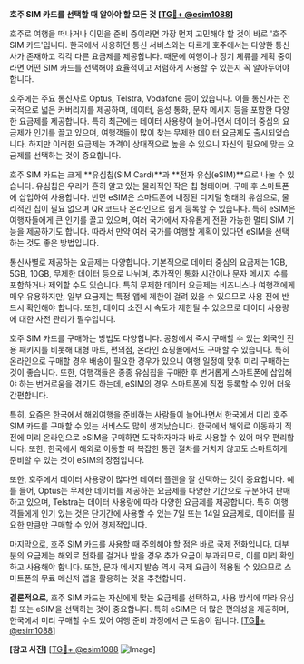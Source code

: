 **호주 SIM 카드를 선택할 때 알아야 할 모든 것 [[TG💪+ @esim1088](https://t.me/s/esim1088)]**

호주로 여행을 떠나거나 이민을 준비 중이라면 가장 먼저 고민해야 할 것이 바로 '호주 SIM 카드'입니다. 한국에서 사용하던 통신 서비스와는 다르게 호주에서는 다양한 통신사가 존재하고 각각 다른 요금제를 제공합니다. 때문에 여행이나 장기 체류를 계획 중이라면 어떤 SIM 카드를 선택해야 효율적이고 저렴하게 사용할 수 있는지 꼭 알아두어야 합니다.

호주에는 주요 통신사로 Optus, Telstra, Vodafone 등이 있습니다. 이들 통신사는 전국적으로 넓은 커버리지를 제공하며, 데이터, 음성 통화, 문자 메시지 등을 포함한 다양한 요금제를 제공합니다. 특히 최근에는 데이터 사용량이 늘어나면서 데이터 중심의 요금제가 인기를 끌고 있으며, 여행객들이 많이 찾는 무제한 데이터 요금제도 출시되었습니다. 하지만 이러한 요금제는 가격이 상대적으로 높을 수 있으니 자신의 필요에 맞는 요금제를 선택하는 것이 중요합니다.

호주 SIM 카드는 크게 **유심칩(SIM Card)**과 **전자 유심(eSIM)**으로 나눌 수 있습니다. 유심칩은 우리가 흔히 알고 있는 물리적인 작은 칩 형태이며, 구매 후 스마트폰에 삽입하여 사용합니다. 반면 eSIM은 스마트폰에 내장된 디지털 형태의 유심으로, 물리적인 칩이 필요 없으며 QR 코드나 온라인으로 쉽게 등록할 수 있습니다. 특히 eSIM은 여행자들에게 큰 인기를 끌고 있으며, 여러 국가에서 자유롭게 전환 가능한 멀티 SIM 기능을 제공하기도 합니다. 따라서 만약 여러 국가를 여행할 계획이 있다면 eSIM을 선택하는 것도 좋은 방법입니다.

통신사별로 제공하는 요금제는 다양합니다. 기본적으로 데이터 중심의 요금제는 1GB, 5GB, 10GB, 무제한 데이터 등으로 나뉘며, 추가적인 통화 시간이나 문자 메시지 수를 포함하거나 제외할 수도 있습니다. 특히 무제한 데이터 요금제는 비즈니스나 여행객에게 매우 유용하지만, 일부 요금제는 특정 앱에 제한이 걸려 있을 수 있으므로 사용 전에 반드시 확인해야 합니다. 또한, 데이터 소진 시 속도가 제한될 수 있으므로 데이터 사용량에 대한 사전 관리가 필수입니다.

호주 SIM 카드를 구매하는 방법도 다양합니다. 공항에서 즉시 구매할 수 있는 외국인 전용 패키지를 비롯해 대형 마트, 편의점, 온라인 쇼핑몰에서도 구매할 수 있습니다. 특히 온라인으로 구매할 경우 배송이 필요한 경우가 있으니 여행 일정에 맞춰 미리 구매하는 것이 좋습니다. 또한, 여행객들은 종종 유심칩을 구매한 후 번거롭게 스마트폰에 삽입해야 하는 번거로움을 겪기도 하는데, eSIM의 경우 스마트폰에 직접 등록할 수 있어 더욱 간편합니다.

특히, 요즘은 한국에서 해외여행을 준비하는 사람들이 늘어나면서 한국에서 미리 호주 SIM 카드를 구매할 수 있는 서비스도 많이 생겨났습니다. 한국에서 해외로 이동하기 직전에 미리 온라인으로 eSIM을 구매하면 도착하자마자 바로 사용할 수 있어 매우 편리합니다. 또한, 한국에서 해외로 이동할 때 복잡한 통관 절차를 거치지 않고도 스마트하게 준비할 수 있는 것이 eSIM의 장점입니다.

또한, 호주에서 데이터 사용량이 많다면 데이터 플랜을 잘 선택하는 것이 중요합니다. 예를 들어, Optus는 무제한 데이터를 제공하는 요금제를 다양한 기간으로 구분하여 판매하고 있으며, Telstra는 데이터 사용량에 따라 다양한 요금제를 제공합니다. 특히 여행객들에게 인기 있는 것은 단기간에 사용할 수 있는 7일 또는 14일 요금제로, 데이터를 필요한 만큼만 구매할 수 있어 경제적입니다.

마지막으로, 호주 SIM 카드를 사용할 때 주의해야 할 점은 바로 국제 전화입니다. 대부분의 요금제는 해외로 전화를 걸거나 받을 경우 추가 요금이 부과되므로, 이를 미리 확인하고 사용해야 합니다. 또한, 문자 메시지 발송 역시 국제 요금이 적용될 수 있으므로 스마트폰의 무료 메신저 앱을 활용하는 것을 추천합니다.

**결론적으로**, 호주 SIM 카드는 자신에게 맞는 요금제를 선택하고, 사용 방식에 따라 유심칩 또는 eSIM을 선택하는 것이 중요합니다. 특히 eSIM은 더 많은 편의성을 제공하며, 한국에서 미리 구매할 수도 있어 여행 준비 과정에서 큰 도움이 됩니다. [[TG💪+ @esim1088](https://t.me/s/esim1088)]

**[참고 사진]**
[[TG💪+ @esim1088](https://t.me/s/esim1088) ![Image](https://i.postimg.cc/Y0z9fWf4/image.png)]